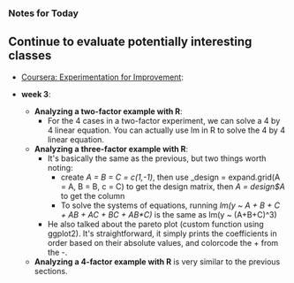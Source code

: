 ### Notes for Today

## Continue to evaluate potentially interesting classes

* [Coursera: Experimentation for Improvement](https://www.coursera.org/course/experiments):

* **week 3**:
	* **Analyzing a two-factor example with R**:
		* For the 4 cases in a two-factor experiment, we can solve a 4 by 4 linear equation. You can actually use lm in R to solve the 4 by 4 linear equation.
	* **Analyzing a three-factor example with R**:
		* It's basically the same as the previous, but two things worth noting:
			* create _A = B = C = c(1,-1)_, then use _design = expand.grid(A = A, B = B, c = C) to get the design matrix, then _A = design$A_ to get the column
			* To solve the systems of equations, running _lm(y ~ A + B + C + A*B + A*C + B*C + A*B*C)_ is the same as lm(y ~ (A+B+C)^3)
		* He also talked about the pareto plot (custom function using ggplot2). It's straightforward, it simply prints the coefficients in order based on their absolute values, and colorcode the + from the -.
	* **Analyzing a 4-factor example with R** is very similar to the previous sections.